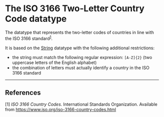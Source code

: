 # The ISO 3166 Two-Letter Country Code datatype

The datatype that represents the two-letter codes of countries in line with the ISO 3166 standard<sup>[1](#fn1)</sup>.

It is based on the [String](../datatypes/String.md) datatype with the following additional restrictions:
- the string must match the following regular expression: `[A-Z]{2}` (two uppercase letters of the English alphabet)
- the combination of letters must actually identify a country in the ISO 3166 standard

---
## References
<a name="fn1">\[1\]</a> *ISO 3166 Country Codes*. International Standards Organization. Available from https://www.iso.org/iso-3166-country-codes.html
